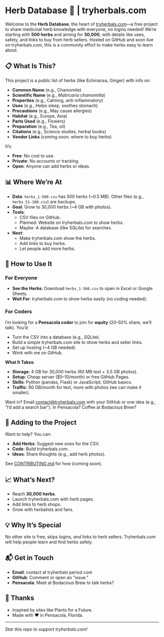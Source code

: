 # Herb Database 🌿 | tryherbals.com

Welcome to the **Herb Database**, the heart of [tryherbals.com](https://tryherbals.com)—a free project to share medicinal herb knowledge with everyone, no logins needed! We’re starting with **500 herbs** and aiming for **30,000**, with details like uses, safety, and links to buy from herb sellers. Hosted on GitHub and soon live on tryherbals.com, this is a community effort to make herbs easy to learn about.

## 📋 What Is This?

This project is a public list of herbs (like Echinacea, Ginger) with info on:
- **Common Name** (e.g., Chamomile)
- **Scientific Name** (e.g., *Matricaria chamomilla*)
- **Properties** (e.g., Calming, anti-inflammatory)
- **Uses** (e.g., Helps sleep, soothes stomach)
- **Precautions** (e.g., May cause allergies)
- **Habitat** (e.g., Europe, Asia)
- **Parts Used** (e.g., Flowers)
- **Preparation** (e.g., Tea, oil)
- **Citations** (e.g., Science studies, herbal books)
- **Vendor Links** (coming soon: where to buy herbs)

It’s:
- **Free**: No cost to use.
- **Private**: No accounts or tracking.
- **Open**: Anyone can add herbs or ideas.

## 📊 Where We’re At

- **Data**: `herbs_1-500.csv` has 500 herbs (~0.5 MB). Other files (e.g., `herbs_51-100.csv`) are backups.
- **Goal**: Grow to 30,000 herbs (~4 GB with photos).
- **Tools**:
  - CSV files on GitHub.
  - Planned: Website on tryherbals.com to show herbs.
  - Maybe: A database (like SQLite) for searches.
- **Next**:
  - Make tryherbals.com show the herbs.
  - Add links to buy herbs.
  - Let people add more herbs.

## 🚀 How to Use It

### For Everyone
- **See the Herbs**: Download `herbs_1-500.csv` to open in Excel or Google Sheets.
- **Wait For**: tryherbals.com to show herbs easily (no coding needed).

### For Coders
I’m looking for a **Pensacola coder** to join for **equity** (20–50% share, we’ll talk). You’d:
- Turn the CSV into a database (e.g., SQLite).
- Build a simple tryherbals.com site to show herbs and seller links.
- Set up hosting (~4 GB needed).
- Work with me on GitHub.

**What It Takes**:
- **Storage**: 4 GB for 30,000 herbs (60 MB text + 3.5 GB photos).
- **Setup**: Cheap server ($5–10/month) or free GitHub Pages.
- **Skills**: Python (pandas, Flask) or JavaScript; GitHub basics.
- **Traffic**: 60 GB/month for text, more with photos (we can make it smaller).

Want in? Email contact@tryherbals.com with your GitHub or one idea (e.g., “I’d add a search bar”). In Pensacola? Coffee at Bodacious Brew?

## 🤝 Adding to the Project

Want to help? You can:
- **Add Herbs**: Suggest new ones for the CSV.
- **Code**: Build tryherbals.com.
- **Ideas**: Share thoughts (e.g., add herb photos).

See [CONTRIBUTING.md](CONTRIBUTING.md) for how (coming soon).

## 📈 What’s Next?
- Reach **30,000 herbs**.
- Launch tryherbals.com with herb pages.
- Add links to herb shops.
- Grow with herbalists and fans.

## 💡 Why It’s Special
No other site is free, skips logins, *and* links to herb sellers. Tryherbals.com will help people learn and find herbs safely.

## 📬 Get in Touch
- **Email**: contact at tryherbals period com
- **GitHub**: Comment or open an “issue.”
- **Pensacola**: Meet at Bodacious Brew to talk herbs?

## 🙏 Thanks
- Inspired by sites like Plants for a Future.
- Made with ❤️ in Pensacola, Florida.

---

*Star this repo to support tryherbals.com!*

